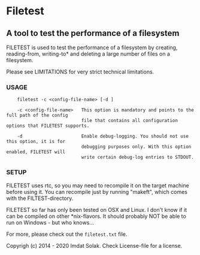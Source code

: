 # Filetest

## A tool to test the performance of a filesystem

FILETEST is used to test the performance of a filesystem by creating, reading-from, writing-to* and deleting a large number of files on a filesystem.

Please see LIMITATIONS for very strict technical limitations.

### USAGE

	    filetest -c <config-file-name> [-d ]

	    -c <config-file-name>	This option is mandatory and points to the full path of the config
	   						    file that contains all configuration options that FILETEST supports.

	    -d						Enable debug-logging. You should not use this option, it is for 
							    debugging purposes only. With this option enabled, FILETEST will 
							    write certain debug-log entries to STDOUT.

### SETUP

FILETEST uses rtc, so you may need to recompile it on the target machine before using it. You can recompile just by running "makeft", which comes with the FILTEST-directory.

FILETEST so far has only been tested on OSX and Linux. I don't know if it can be compiled on other *nix-flavors. It should probably NOT be able  to run on Windows - but who knows...

For more, please check out the `filetest.txt` file.

Copyrigh (c) 2014 - 2020 Imdat Solak. Check License-file for a license.

